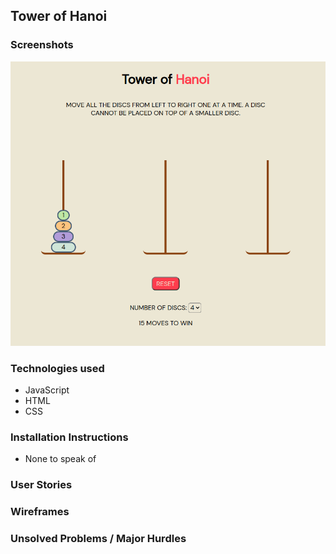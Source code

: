## Tower of Hanoi

### Screenshots
![1_open](./assets/1_open.png)

### Technologies used
* JavaScript
* HTML
* CSS

### Installation Instructions
* None to speak of

### User Stories

### Wireframes

### Unsolved Problems / Major Hurdles